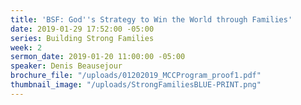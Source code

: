 ```yaml
---
title: 'BSF: God''s Strategy to Win the World through Families'
date: 2019-01-29 17:52:00 -05:00
series: Building Strong Families
week: 2
sermon_date: 2019-01-20 11:00:00 -05:00
speaker: Denis Beausejour
brochure_file: "/uploads/01202019_MCCProgram_proof1.pdf"
thumbnail_image: "/uploads/StrongFamiliesBLUE-PRINT.png"
---
```


